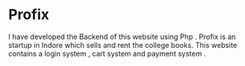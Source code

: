# Profix
I have developed the Backend of this website using Php . 
Profix is an startup in Indore which sells and rent the college books. This website contains a login system , cart system and payment system .
